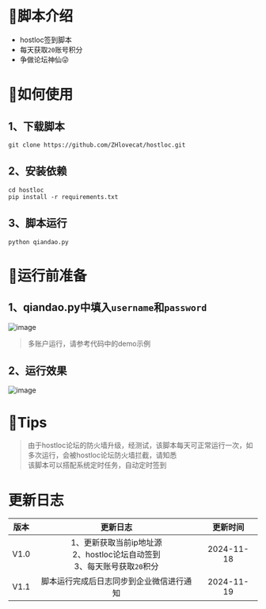 # 👀脚本介绍
* hostloc签到脚本
* 每天获取`20`账号积分
* 争做论坛神仙😜

# 🍕如何使用
## 1、下载脚本
```
git clone https://github.com/ZHlovecat/hostloc.git
```
## 2、安装依赖
```
cd hostloc
pip install -r requirements.txt
```
## 3、脚本运行
```
python qiandao.py
```
# 🥐运行前准备
## 1、qiandao.py中填入`username`和`password`
![image](https://github.com/user-attachments/assets/d65161b0-4e3b-4c19-ba29-2a8cf337a339)
> 多账户运行，请参考代码中的demo示例
## 2、运行效果
![image](https://github.com/user-attachments/assets/9b374eba-abd5-4652-ae19-aeae27745085)

# 💖Tips
> 由于hostloc论坛的防火墙升级，经测试，该脚本每天可正常运行一次，如多次运行，会被hostloc论坛防火墙拦截，请知悉<br>
> 该脚本可以搭配系统定时任务，自动定时签到

# 更新日志
|版本|更新日志|更新时间|
|:---:|:---:|:---:|
|V1.0|1、更新获取当前ip地址源<br> 2、hostloc论坛自动签到 <br> 3、每天账号获取`20`积分|2024-11-18|
|V1.1|脚本运行完成后日志同步到企业微信进行通知|2024-11-19|



